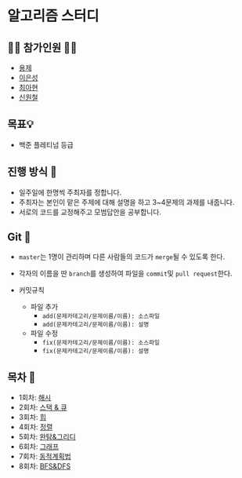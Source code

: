 # 알고리즘 스터디

## 🙋‍♂️ 참가인원 🙋‍♀️
- [용제](https://github.com/YongJ7)
- [이은성](https://github.com/Ganbilly)
- [최아현](https://github.com/ahyc01)
- [신원철](https://github.com/Wonchul-Shin)

## 목표💡

- 백준 플레티넘 등급

## 진행 방식 🎲
- 일주일에 한명씩 주최자를 정합니다. 
- 주최자는 본인이 맡은 주제에 대해 설명을 하고 3~4문제의 과제를 내줍니다.
- 서로의 코드를 교정해주고 모범답안을 공부합니다.

## Git 🌱

- `master`는 1명이 관리하며 다른 사람들의 코드가  `merge`될 수 있도록 한다.

-  각자의 이름을 딴 `branch`를 생성하여 파일을 `commit`및 `pull request`한다.

- 커밋규칙
	- 파일 추가
		- `add(문제카테고리/문제이름/이름): 소스파일`
		- `add(문제카테고리/문제이름/이름): 설명`
	- 파일 수정
		- `fix(문제카테고리/문제이름/이름): 소스파일`
		- `fix(문제카테고리/문제이름/이름): 설명`

## 목차 🔎

- 1회차: [해시](https://github.com/Wonchul-Shin/AlgoritmStudy/tree/main/Hash)
- 2회차: [스택 & 큐](https://github.com/Wonchul-Shin/AlgoritmStudy/tree/main/Stack)
- 3회차: [힙](https://github.com/Wonchul-Shin/AlgoritmStudy/tree/main/Heap)
- 4회차: [정렬](https://github.com/Wonchul-Shin/AlgoritmStudy/tree/main/Sort)
- 5회차: [완탐&그리디](https://github.com/Wonchul-Shin/AlgoritmStudy/tree/main/Exhaustive%20Search%20%26%20Greedy)
- 6회차: [그래프](https://github.com/Wonchul-Shin/AlgoritmStudy/tree/main/Graph)
- 7회차: [동적계획법](https://github.com/Wonchul-Shin/AlgoritmStudy/tree/main/Dynamic%20Programming)
- 8회차: [BFS&DFS](https://github.com/Wonchul-Shin/AlgoritmStudy/tree/main/DFS%20%26%20BFS)
